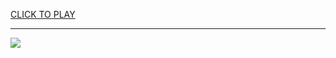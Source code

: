 
<a href="https://premium76.site?title=unblocked_games_td5&ref=13M">CLICK TO PLAY</a></h3>
<hr>

<a href="https://premium76.site?title=unblocked_games_td5&ref=13M"><img src="https://clearcache.store/games.png"></a>


